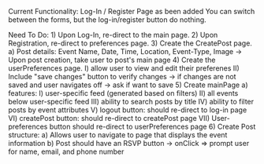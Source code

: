 Current Functionality:
    Log-In / Register Page as been added
        You can switch between the forms, but the log-in/register button do nothing.

Need To Do:
    1) Upon Log-In, re-direct to the main page.
    2) Upon Registration, re-direct to preferences page.
    3) Create the CreatePost page.
        a) Post details: Event Name, Date, Time, Location, Event-Type, Image
            -> Upon post creation, take user to post's main page
    4) Create the userPreferences page.
        I) allow user to view and edit their preferenes
        II) Include "save changes" button to verify changes -> if changes are not saved and user navigates off -> ask if want to save
    5) Create mainPage
        a) features: 
            I) user-specific feed (generated based on filters)
            II) all events below user-specific feed
            III) ability to search posts by title
            IV) ability to filter posts by event attributes
            V) logout button: should re-direct to log-in page
            VI) createPost button: should re-direct to createPost page
            VII) User-preferences button should re-direct to userPreferences page
    6) Create Post structure:
        a) Allows user to navigate to page that displays the event information
        b) Post should have an RSVP button -> onClick => prompt user for name, email, and phone number
              
